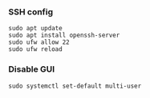 ### SSH config
```
sudo apt update
sudo apt install openssh-server
sudo ufw allow 22
sudo ufw reload
```
### Disable GUI
```
sudo systemctl set-default multi-user
```
